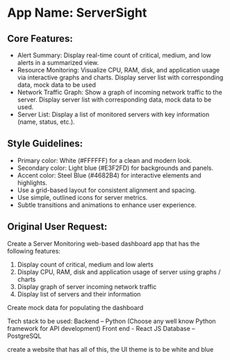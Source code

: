 # **App Name**: ServerSight

## Core Features:

- Alert Summary: Display real-time count of critical, medium, and low alerts in a summarized view.
- Resource Monitoring: Visualize CPU, RAM, disk, and application usage via interactive graphs and charts. Display server list with corresponding data, mock data to be used
- Network Traffic Graph: Show a graph of incoming network traffic to the server. Display server list with corresponding data, mock data to be used.
- Server List: Display a list of monitored servers with key information (name, status, etc.).

## Style Guidelines:

- Primary color: White (#FFFFFF) for a clean and modern look.
- Secondary color: Light blue (#E3F2FD) for backgrounds and panels.
- Accent color: Steel Blue (#4682B4) for interactive elements and highlights.
- Use a grid-based layout for consistent alignment and spacing.
- Use simple, outlined icons for server metrics.
- Subtle transitions and animations to enhance user experience.

## Original User Request:
Create a Server Monitoring web-based dashboard app that has the following features:
1) Display count of critical, medium and low alerts
2) Display CPU, RAM, disk and application usage of server using graphs / charts
3) Display graph of server incoming network traffic
4) Display list of servers and their information

Create mock data for populating the dashboard

Tech stack to be used:
Backend – Python (Choose any well know Python framework for API development)
Front end - React JS
Database – PostgreSQL


create a website that has all of this, the UI theme is to be white and blue
  